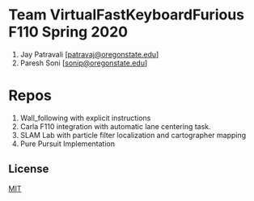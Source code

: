 # Team VirtualFastKeyboardFurious F110 Spring 2020 

1. Jay Patravali [patravaj@oregonstate.edu]
2. Paresh Soni  [sonip@oregonstate.edu]

# Repos
1. Wall_following with explicit instructions
2. Carla F110 integration with automatic lane centering task.
3. SLAM Lab with particle filter localization and cartographer mapping
4. Pure Pursuit Implementation


## License
[MIT](https://choosealicense.com/licenses/mit/)

